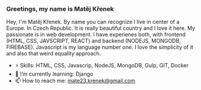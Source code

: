 ### Greetings, my name is Matěj Křenek

Hey, I'm Matěj Křenek. By name you can recognize I live in center of a Europe. In Czech Republic. It is really beautiful country and I love it here. My passionate is in web development. I have experienes both, with frontend (HTML, CSS, JAVSCRIPT, REACT) and backend (NODEJS, MONGODB, FIREBASE). Javascript is my language number one. I love the simplicity of it and also that weird equality approach.

- ⚡ Skills: HTML, CSS, Javascrip, NodeJS, MongoDB, Gulp, GIT, Docker
- 🌱 I’m currently learning: Django
- 📫 How to reach me: mate23.krenek@gmail.com 




